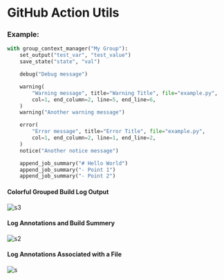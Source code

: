 # GitHub Action Utils

### Example:

```python
with group_context_manager("My Group"):
    set_output("test_var", "test_value")
    save_state("state", "val")

    debug("Debug message")

    warning(
        "Warning message", title="Warning Title", file="example.py",
        col=1, end_column=2, line=5, end_line=6,
    )
    warning("Another warning message")

    error(
        "Error message", title="Error Title", file="example.py",
        col=1, end_column=2, line=1, end_line=2,
    )
    notice("Another notice message")

    append_job_summary("# Hello World")
    append_job_summary("- Point 1")
    append_job_summary("- Point 2")
```

#### Colorful Grouped Build Log Output
![s3](https://user-images.githubusercontent.com/24854406/180003937-5839856e-09f9-47e7-8b62-f5126a78cad6.png)

#### Log Annotations and Build Summery
![s2](https://user-images.githubusercontent.com/24854406/180003153-99434824-d08c-4a54-9a89-4c6163def1b2.png)

#### Log Annotations Associated with a File
![s](https://user-images.githubusercontent.com/24854406/180003164-12735d03-a452-4bef-96a6-f1dc4298756e.png)
